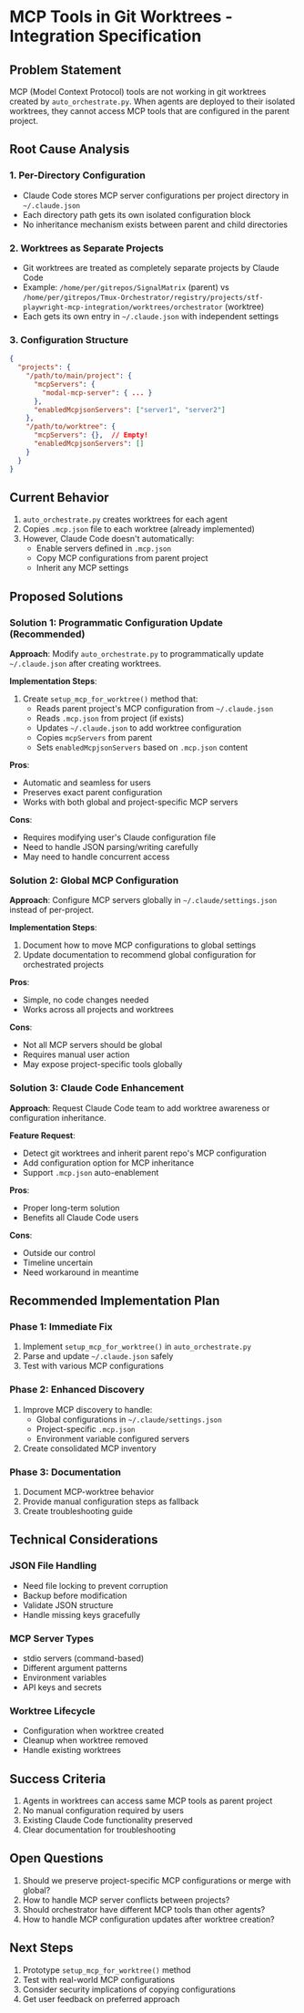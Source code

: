 # MCP Tools in Git Worktrees - Integration Specification

## Problem Statement

MCP (Model Context Protocol) tools are not working in git worktrees created by `auto_orchestrate.py`. When agents are deployed to their isolated worktrees, they cannot access MCP tools that are configured in the parent project.

## Root Cause Analysis

### 1. Per-Directory Configuration
- Claude Code stores MCP server configurations per project directory in `~/.claude.json`
- Each directory path gets its own isolated configuration block
- No inheritance mechanism exists between parent and child directories

### 2. Worktrees as Separate Projects
- Git worktrees are treated as completely separate projects by Claude Code
- Example: `/home/per/gitrepos/SignalMatrix` (parent) vs `/home/per/gitrepos/Tmux-Orchestrator/registry/projects/stf-playwright-mcp-integration/worktrees/orchestrator` (worktree)
- Each gets its own entry in `~/.claude.json` with independent settings

### 3. Configuration Structure
```json
{
  "projects": {
    "/path/to/main/project": {
      "mcpServers": {
        "modal-mcp-server": { ... }
      },
      "enabledMcpjsonServers": ["server1", "server2"]
    },
    "/path/to/worktree": {
      "mcpServers": {},  // Empty!
      "enabledMcpjsonServers": []
    }
  }
}
```

## Current Behavior

1. `auto_orchestrate.py` creates worktrees for each agent
2. Copies `.mcp.json` file to each worktree (already implemented)
3. However, Claude Code doesn't automatically:
   - Enable servers defined in `.mcp.json`
   - Copy MCP configurations from parent project
   - Inherit any MCP settings

## Proposed Solutions

### Solution 1: Programmatic Configuration Update (Recommended)

**Approach**: Modify `auto_orchestrate.py` to programmatically update `~/.claude.json` after creating worktrees.

**Implementation Steps**:
1. Create `setup_mcp_for_worktree()` method that:
   - Reads parent project's MCP configuration from `~/.claude.json`
   - Reads `.mcp.json` from project (if exists)
   - Updates `~/.claude.json` to add worktree configuration
   - Copies `mcpServers` from parent
   - Sets `enabledMcpjsonServers` based on `.mcp.json` content

**Pros**:
- Automatic and seamless for users
- Preserves exact parent configuration
- Works with both global and project-specific MCP servers

**Cons**:
- Requires modifying user's Claude configuration file
- Need to handle JSON parsing/writing carefully
- May need to handle concurrent access

### Solution 2: Global MCP Configuration

**Approach**: Configure MCP servers globally in `~/.claude/settings.json` instead of per-project.

**Implementation Steps**:
1. Document how to move MCP configurations to global settings
2. Update documentation to recommend global configuration for orchestrated projects

**Pros**:
- Simple, no code changes needed
- Works across all projects and worktrees

**Cons**:
- Not all MCP servers should be global
- Requires manual user action
- May expose project-specific tools globally

### Solution 3: Claude Code Enhancement

**Approach**: Request Claude Code team to add worktree awareness or configuration inheritance.

**Feature Request**:
- Detect git worktrees and inherit parent repo's MCP configuration
- Add configuration option for MCP inheritance
- Support `.mcp.json` auto-enablement

**Pros**:
- Proper long-term solution
- Benefits all Claude Code users

**Cons**:
- Outside our control
- Timeline uncertain
- Need workaround in meantime

## Recommended Implementation Plan

### Phase 1: Immediate Fix
1. Implement `setup_mcp_for_worktree()` in `auto_orchestrate.py`
2. Parse and update `~/.claude.json` safely
3. Test with various MCP configurations

### Phase 2: Enhanced Discovery
1. Improve MCP discovery to handle:
   - Global configurations in `~/.claude/settings.json`
   - Project-specific `.mcp.json`
   - Environment variable configured servers
2. Create consolidated MCP inventory

### Phase 3: Documentation
1. Document MCP-worktree behavior
2. Provide manual configuration steps as fallback
3. Create troubleshooting guide

## Technical Considerations

### JSON File Handling
- Need file locking to prevent corruption
- Backup before modification
- Validate JSON structure
- Handle missing keys gracefully

### MCP Server Types
- stdio servers (command-based)
- Different argument patterns
- Environment variables
- API keys and secrets

### Worktree Lifecycle
- Configuration when worktree created
- Cleanup when worktree removed
- Handle existing worktrees

## Success Criteria

1. Agents in worktrees can access same MCP tools as parent project
2. No manual configuration required by users
3. Existing Claude Code functionality preserved
4. Clear documentation for troubleshooting

## Open Questions

1. Should we preserve project-specific MCP configurations or merge with global?
2. How to handle MCP server conflicts between projects?
3. Should orchestrator have different MCP tools than other agents?
4. How to handle MCP configuration updates after worktree creation?

## Next Steps

1. Prototype `setup_mcp_for_worktree()` method
2. Test with real-world MCP configurations
3. Consider security implications of copying configurations
4. Get user feedback on preferred approach